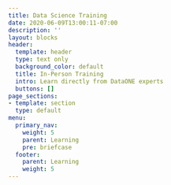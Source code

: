 ```yaml
---
title: Data Science Training
date: 2020-06-09T13:00:11-07:00
description: ''
layout: blocks
header:
  template: header
  type: text only
  background_color: default
  title: In-Person Training
  intro: Learn directly from DataONE experts
  buttons: []
page_sections:
- template: section
  type: default
menu:
  primary_nav:
    weight: 5
    parent: Learning
    pre: briefcase
  footer:
    parent: Learning
    weight: 5
---
```

